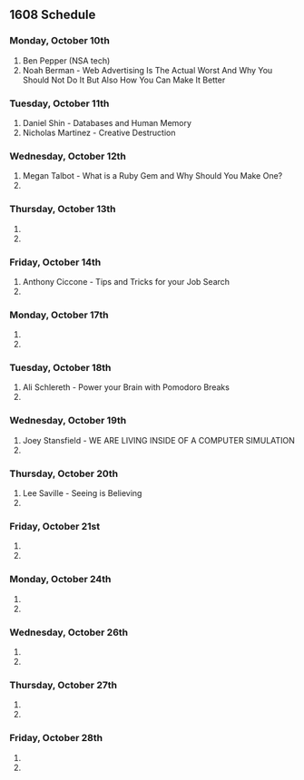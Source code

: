 ## 1608 Schedule

### Monday, October 10th

1.  Ben Pepper (NSA tech)
2.  Noah Berman - Web Advertising Is The Actual Worst And Why You Should Not Do It But Also How You Can Make It Better

### Tuesday, October 11th

1. Daniel Shin - Databases and Human Memory 
2. Nicholas Martinez - Creative Destruction 

### Wednesday, October 12th

1. Megan Talbot - What is a Ruby Gem and Why Should You Make One?
2. 

### Thursday, October 13th

1.  
2.  

### Friday, October 14th

1.  Anthony Ciccone - Tips and Tricks for your Job Search 
2. 

### Monday, October 17th

1.  
2.   

### Tuesday, October 18th

1.  Ali Schlereth - Power your Brain with Pomodoro Breaks
2.  

### Wednesday, October 19th

1.  Joey Stansfield - WE ARE LIVING INSIDE OF A COMPUTER SIMULATION  
2.   

### Thursday, October 20th

1.  Lee Saville - Seeing is Believing 
2.   

### Friday, October 21st

1.   
2.  

### Monday, October 24th

1.   
2. 

### Wednesday, October 26th

1.   
2. 

### Thursday, October 27th

1.   
2. 

### Friday, October 28th

1.   
2. 
